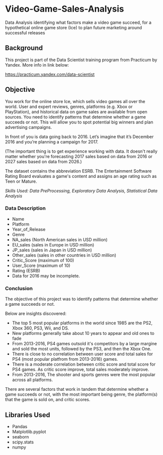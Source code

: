 # Video-Game-Sales-Analysis
Data Analysis identifying what factors make a video game succeed, for a hypothetical online game store (Ice) to plan future marketing around successful releases

## Background 

This project is part of the Data Scientist training program from Practicum by Yandex. More info in link below:

https://practicum.yandex.com/data-scientist

## Objective
You work for the online store Ice, which sells video games all over the world. User and expert reviews, genres, platforms (e.g. Xbox or PlayStation), and historical data on game sales are available from open sources. You need to identify patterns that determine whether a game succeeds or not. This will allow you to spot potential big winners and plan advertising campaigns.

In front of you is data going back to 2016. Let’s imagine that it’s December 2016 and you’re planning a campaign for 2017.

(The important thing is to get experience working with data. It doesn't really matter whether you're forecasting 2017 sales based on data from 2016 or 2027 sales based on data from 2026.)

The dataset contains the abbreviation ESRB. The Entertainment Software Rating Board evaluates a game's content and assigns an age rating such as Teen or Mature.

*Skills Used: Data PreProcessing, Exploratory Data Analysis, Statistical Data Analysis*

### Data Description
* Name
* Platform
* Year_of_Release
* Genre
* NA_sales (North American sales in USD million)
* EU_sales (sales in Europe in USD million)
* JP_sales (sales in Japan in USD million)
* Other_sales (sales in other countries in USD million)
* Critic_Score (maximum of 100)
* User_Score (maximum of 10)
* Rating (ESRB)
* Data for 2016 may be incomplete.

### Conclusion
The objective of this project was to identify patterns that determine whether a game succeeds or not.

Below are insights discovered:

* The top 5 most popular platforms in the world since 1985 are the PS2, Xbox 360, PS3, Wii, and DS.
* New platforms generally take about 10 years to appear and old ones to fade
* From 2013-2016, PS4 games outsold it's competitors by a large margine and sold the most units, followed by the PS3, and then the Xbox One.
* There is close to no correlation between user score and total sales for PS4 (most popular platfrom from 2013-2016) games.
* There is a moderate correlation between critic score and total score for PS4 games. As critic score improve, total sales moderately improve.
* From 2013-2016, The shooter and sports genres were the most popular across all platforms.

There are several factors that work in tandem that determine whether a game succeeds or not, with the most important being genre, the platform(s) that the game is sold on, and critic scores.

## Libraries Used
- Pandas
- Matplotlib.pyplot
- seaborn
- scipy.stats
- numpy
